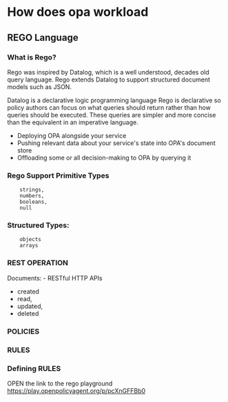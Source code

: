 

# How does opa workload




## REGO Language

### What is Rego?
Rego was inspired by Datalog, which is a well understood, decades old query language. Rego extends Datalog to support structured document models such as JSON.

Datalog is a declarative logic programming language
Rego is declarative so policy authors can focus on what queries should return rather than how queries should be executed. These queries are simpler and more concise than the equivalent in an imperative language.

- Deploying OPA alongside your service
- Pushing relevant data about your service's state into OPA's document store
- Offloading some or all decision-making to OPA by querying it


### Rego Support Primitive Types

```
    strings, 
    numbers, 
    booleans,  
    null
```

### Structured Types:
```
    objects
    arrays
```
### REST OPERATION
Documents: - RESTful HTTP APIs
- created 
- read, 
- updated,  
- deleted 

### POLICIES
### RULES


### Defining RULES
OPEN the link to the rego playground
https://play.openpolicyagent.org/p/pcXnGFFBb0


